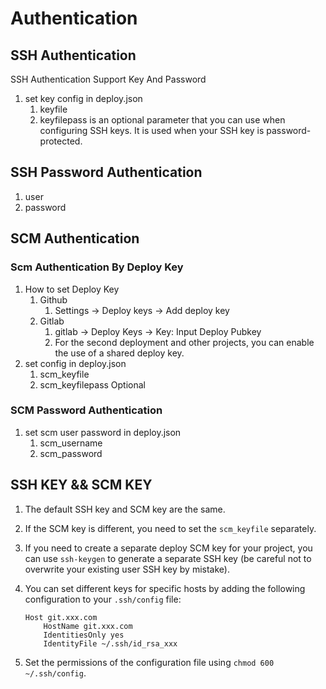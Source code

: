 # Authentication

## SSH Authentication
SSH Authentication Support Key And Password
1. set key config in deploy.json
    1. keyfile
    1. keyfilepass is an optional parameter that you can use when configuring SSH keys. It is used when your SSH key is password-protected.
## SSH Password Authentication
1. user
1. password

## SCM Authentication
### Scm Authentication By Deploy Key
1. How to set Deploy Key
    1. Github
        1. Settings -> Deploy keys -> Add deploy key
    1. Gitlab
        1. gitlab -> Deploy Keys -> Key: Input Deploy Pubkey 
        1. For the second deployment and other projects, you can enable the use of a shared deploy key.
1. set config in deploy.json
    1. scm_keyfile
    1. scm_keyfilepass Optional
    
### SCM Password Authentication
1. set scm user password in deploy.json
    1. scm_username
    1. scm_password


## SSH KEY && SCM KEY
1. The default SSH key and SCM key are the same.
2. If the SCM key is different, you need to set the `scm_keyfile` separately.
3. If you need to create a separate deploy SCM key for your project, you can use `ssh-keygen` to generate a separate SSH key (be careful not to overwrite your existing user SSH key by mistake).
4. You can set different keys for specific hosts by adding the following configuration to your `.ssh/config` file:

    ```
    Host git.xxx.com
        HostName git.xxx.com
        IdentitiesOnly yes
        IdentityFile ~/.ssh/id_rsa_xxx
    ```

5. Set the permissions of the configuration file using `chmod 600 ~/.ssh/config`.
